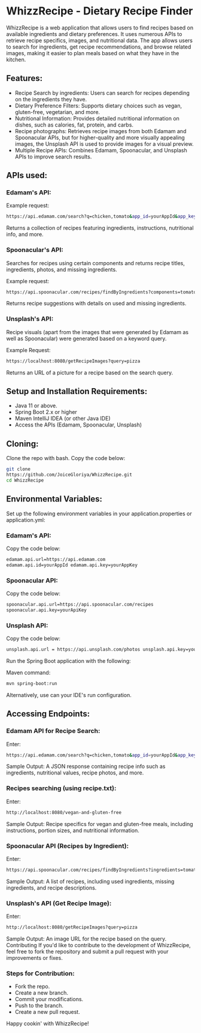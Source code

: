 # WhizzRecipe - Dietary Recipe Finder

WhizzRecipe is a web application that allows users to find recipes based on available ingredients and dietary preferences. It uses numerous APIs to retrieve recipe specifics, images, and nutritional data. The app allows users to search for ingredients, get recipe recommendations, and browse related images, making it easier to plan meals based on what they have in the kitchen.

## Features:
- Recipe Search by ingredients: Users can search for recipes depending on the ingredients they have.
- Dietary Preference Filters: Supports dietary choices such as vegan, gluten-free, vegetarian, and more.
- Nutritional Information: Provides detailed nutritional information on dishes, such as calories, fat, protein, and carbs.
- Recipe photographs: Retrieves recipe images from both Edamam and Spoonacular APIs, but for higher-quality and more visually appealing images, the Unsplash API is used to provide images for a visual preview.
- Multiple Recipe APIs: Combines Edamam, Spoonacular, and Unsplash APIs to improve search results.

## APIs used:

### Edamam's API:

Example request:
```bash
https://api.edamam.com/search?q=chicken,tomato&app_id=yourAppId&app_key=yourAppKey
```
Returns a collection of recipes featuring ingredients, instructions,
nutritional info, and more.

### Spoonacular's API:

Searches for recipes using certain components and returns recipe titles,
ingredients, photos, and missing ingredients. 

Example request:
```bash
https://api.spoonacular.com/recipes/findByIngredients?components=tomato,cheese&apiKey=yourApiKey
```
Returns recipe suggestions with details on used and missing ingredients.

### Unsplash's API:

Recipe visuals (apart from the images that were generated by Edamam as
well as Spoonacular) were generated based on a keyword query.

Example Request:
```bash
https://localhost:8080/getRecipeImages?query=pizza
```
Returns an URL of a picture for a recipe based on the search query.

## Setup and Installation Requirements:

- Java 11 or above. 
- Spring Boot 2.x or higher
- Maven IntelliJ IDEA (or other Java IDE) 
- Access the APIs (Edamam, Spoonacular, Unsplash)

## Cloning:

Clone the repo with bash.
Copy the code below:
```bash
git clone
https://github.com/JoiceGloriya/WhizzRecipe.git
cd WhizzRecipe
```

## Environmental Variables:

Set up the following environment variables in your application.properties or application.yml:

### Edamam\'s API:

Copy the code below:
```bash
edamam.api.url=https://api.edamam.com
edamam.api.id=yourAppId edamam.api.key=yourAppKey
```

### Spoonacular API:

Copy the code below:
```bash
spoonacular.api.url=https://api.spoonacular.com/recipes
spoonacular.api.key=yourApiKey
```

### Unsplash API:

Copy the code below:
```bash
unsplash.api.url = https://api.unsplash.com/photos unsplash.api.key=yourApiKey
```

Run the Spring Boot application with the following:

Maven command: 
```bash
mvn spring-boot:run
```

Alternatively, use can your IDE\'s run configuration.

## Accessing Endpoints: 

### Edamam API for Recipe Search:

Enter:
```bash
https://api.edamam.com/search?q=chicken,tomato&app_id=yourAppId&app_key=yourAppKey
```
Sample Output:
A JSON response containing recipe info such as ingredients, nutritional values, recipe photos, and more.

### Recipes searching (using recipe.txt):

Enter:
```bash
http://localhost:8080/vegan-and-gluten-free
```
Sample Output:
Recipe specifics for vegan and gluten-free meals, including instructions, portion sizes, and nutritional information.

### Spoonacular API (Recipes by Ingredient):

Enter: 
```bash
https://api.spoonacular.com/recipes/findByIngredients?ingredients=tomato,cheese&apiKey=yourApiKey
```
Sample Output: A list of recipes, including used ingredients, missing
ingredients, and recipe descriptions.

### Unsplash\'s API (Get Recipe Image):

Enter: 
```bash
http://localhost:8080/getRecipeImages?query=pizza
```
Sample Output:
An image URL for the recipe based on the query. Contributing If you\'d like to contribute to the development of WhizzRecipe, feel free to fork the repository and submit a pull request with your improvements or fixes.

### Steps for Contribution:
- Fork the repo.
- Create a new branch.
- Commit your modifications.
- Push to the branch.
- Create a new pull request.



Happy cookin' with WhizzRecipe!
